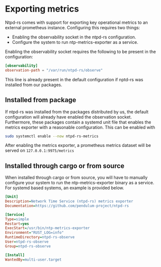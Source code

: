 # Exporting metrics

Ntpd-rs comes with support for exporting key operational metrics to an external prometheus instance. Configuring this requires two things:
- Enabling the observability socket in the ntpd-rs configuration.
- Configure the system to run ntp-metrics-exporter as a service.

Enabling the observability socket requires the following to be present in the configuration:
```toml
[observability]
observation-path = "/var/run/ntpd-rs/observe"
```
This line is already present in the default configuration if nptd-rs was installed from our packages.

## Installed from package

If ntpd-rs was installed from the packages distributed by us, the default configuration will already have enabled the observation socket. Furthermore, these packages contain a systemd unit file that enables the metrics exporter with a reasonable configuration. This can be enabled with
```sh
sudo systemctl enable --now ntpd-rs-metrics
```

After enabling the metrics exporter, a prometheus metrics dataset will be served on `127.0.0.1:9975/metrics`

## Installed through cargo or from source

When installed through cargo or from source, you will have to manually configure your system to run the ntp-metrics-exporter binary as a service. For systemd based systems, an example is provided below.
```ini
[Unit]
Description=Network Time Service (ntpd-rs) metrics exporter
Documentation=https://github.com/pendulum-project/ntpd-rs

[Service]
Type=simple
Restart=yes
ExecStart=/usr/bin/ntp-metrics-exporter
Environment="RUST_LOG=info"
RuntimeDirectory=ntpd-rs-observe
User=ntpd-rs-observe
Group=ntpd-rs-observe

[Install]
WantedBy=multi-user.target
```

